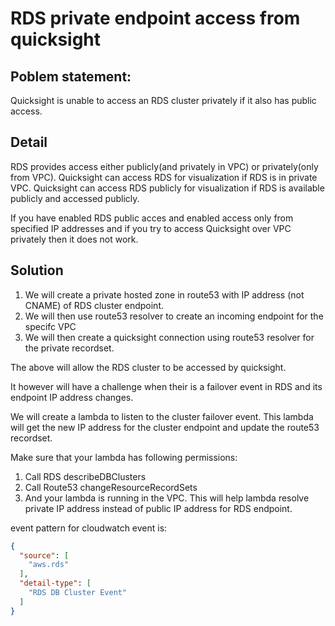 # RDS private endpoint access from quicksight

## Poblem statement:

Quicksight is unable to access an RDS cluster privately if it also has public access.

## Detail

RDS provides access either publicly(and privately in VPC) or privately(only from VPC).
Quicksight can access RDS for visualization if RDS is in private VPC. 
Quicksight can access RDS publicly for visualization if RDS is available publicly and accessed publicly.

If you have enabled RDS public acces and enabled access only from specified IP addresses and if you try to access Quicksight over VPC privately then it does not work.

## Solution

1. We will create a private hosted zone in route53 with IP address (not CNAME) of RDS cluster endpoint.
1. We will then use route53 resolver to create an incoming endpoint for the specifc VPC
1. We will then create a quicksight connection using route53 resolver for the private recordset.

The above will allow the RDS cluster to be accessed by quicksight. 

It however will have a challenge when their is a failover event in RDS and its endpoint IP address changes.

We will create a lambda to listen to the cluster failover event. This lambda will get the new IP address for the cluster endpoint and update the route53 recordset.

Make sure that your lambda has following permissions:
1. Call RDS describeDBClusters
1. Call Route53 changeResourceRecordSets 
1. And your lambda is running in the VPC. This will help lambda resolve private IP address instead of public IP address for RDS endpoint.


event pattern for cloudwatch event is:

```json
{
  "source": [
    "aws.rds"
  ],
  "detail-type": [
    "RDS DB Cluster Event"
  ]
}
```
